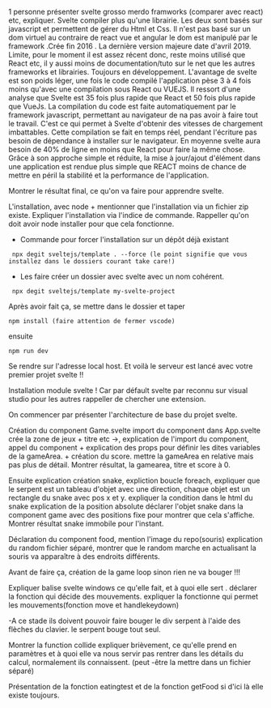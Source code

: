<!-- Partie Marie -->
1 personne présenter svelte grosso merdo framworks (comparer avec react) etc, expliquer. Svelte compiler plus qu'une librairie. Les deux sont basés sur javascript et permettent de gérer du Html et Css. Il n'est pas basé sur un dom virtuel au contraire de react vue et angular le dom est manipulé par le framework .Crée fin 2016 .
La dernière version majeure  date d'avril 2019. Limite, pour le moment il est assez récent donc, reste moins utilisé que React etc, il y aussi moins de documentation/tuto sur le net que les autres frameworks et librairies. Toujours en développement. L'avantage de svelte est son poids léger, une fois le code compilé l'application pèse 3 à 4 fois moins qu'avec une compilation sous React ou VUEJS. Il ressort d'une analyse que Svelte est 35 fois plus rapide que React et 50 fois plus rapide que VueJs. La compilation du code est faite automatiquement par le framework javascript, permettant au navigateur de na pas avoir à faire tout le travail. C'est ce qui permet à Svelte d'obtenir des vitesses de chargement imbattables. Cette compilation se fait en temps réel, pendant l'écriture pas besoin de dépendance à installer sur le navigateur. En moyenne svelte aura besoin de 40% de ligne en moins que React pour faire la même chose. Grâce à son approche simple et réduite, la mise à jour/ajout d'élément dans une application est rendue plus simple que REACT moins de chance de mettre en péril la stabilité et la performance de l'application. 
<!-- Partie Marie -->

<!--   Jeremy  -->
Montrer le résultat final, ce qu'on va faire pour apprendre svelte. 
<!-- Jeremy-->

<!-- Jeremy -->
L'installation, avec node + mentionner que l'installation via un fichier zip existe.
Expliquer l'installation via l'indice de commande. Rappeller qu'on doit avoir node installer pour que cela fonctionne.  

- Commande pour forcer l'installation sur un dépôt déjà existant

```
 npx degit sveltejs/template . --force (le point signifie que vous installez dans le dossiers courant take care!) 
```
- Les faire  créer un dossier avec svelte avec un nom cohérent. 
```
 npx degit sveltejs/template my-svelte-project

```
Après avoir fait ça, se mettre dans le dossier et taper 

```
npm install (faire attention de fermer vscode)
```
ensuite
```
npm run dev
```
Se rendre sur l'adresse local host. 
Et voilà le serveur est lancé avec votre premier projet svelte !! 

Installation module svelte ! Car par défault svelte par reconnu sur visual studio pour les autres rappeller de chercher une extension. 
 

On commencer par présenter l'architecture de base du projet svelte. 
<!-- Jeremy -->

<!-- JC -->
Création du component Game.svelte 
import du component dans App.svelte
crée la zone de jeux + titre etc ->, explication de l'import du component, appel du component + explication des props pour définir les dites variables de la gameArea. + création du score. mettre la gameArea en relative mais pas plus de détail. Montrer résultat, la gamearea, titre et score à 0. 
<!-- JC -->


<!-- Bastien -->
Ensuite explication création snake, expliction boucle foreach, expliquer que le serpent est un tableau d'objet avec une direction, chaque objet est un rectangle du snake avec pos x et y. expliquer la condition dans le html du snake explication de la position absolute déclarer l'objet snake dans la component game avec des positions fixe pour montrer que cela s'affiche. Montrer résultat snake immobile pour l'instant.    
<!-- Bastien -->

<!-- Marie -->
Déclaration du component food, mention l'image du repo(souris) explication du random fichier séparé, montrer que le random marche en actualisant la souris va apparaître à des endroits différents.
<!-- Marie -->
 
 Avant de faire ça, création de la game loop sinon rien ne va bouger !!!
 <!-- jeremy -->
Expliquer balise svelte windows  ce qu'elle fait, et à quoi elle sert . déclarer la fonction qui décide des mouvements. expliquer la fonctionne qui permet les mouvements(fonction move et handlekeydown)

-A ce stade ils doivent pouvoir faire bouger le div serpent à l'aide des flèches du clavier. le serpent bouge tout seul. 

<!-- jeremy -->

<!-- JC -->
Montrer la function collide  expliquer brièvement, ce qu'elle prend en paramètres et à quoi elle va nous servir pas rentrer dans les détails du calcul, normalement ils connaissent. (peut -être la mettre dans un fichier séparé)
<!-- JC -->

<!-- Bastien -->
Présentation de la fonction eatingtest et de la fonction getFood si d'ici là elle existe toujours.
<!-- Bastien -->

